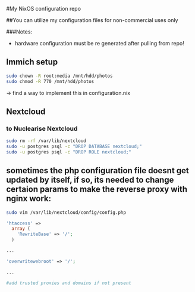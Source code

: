 #My NixOS configuration repo

##You can utilize my configuration files for non-commercial uses only


###Notes:
- hardware configuration must be re generated after pulling from repo!

## Immich setup
```bash
sudo chown -R root:media /mnt/hdd/photos
sudo chmod -R 770 /mnt/hdd/photos
```
-> find a way to implement this in configuration.nix

## Nextcloud

### to Nuclearise Nextcloud

```bash
sudo rm -rf /var/lib/nextcloud
sudo -u postgres psql -c "DROP DATABASE nextcloud;"
sudo -u postgres psql -c "DROP ROLE nextcloud;"
```

## sometimes the php configuration file doesnt get updated by itself, if so, its needed to change certaion params to make the reverse proxy with nginx work:

```bash
sudo vim /var/lib/nextcloud/config/config.php
```

```php
'htaccess' =>
  array (
    'RewriteBase' => '/';
  )

...

'overwritewebroot' => '/';

...

#add trusted proxies and domains if not present
```



